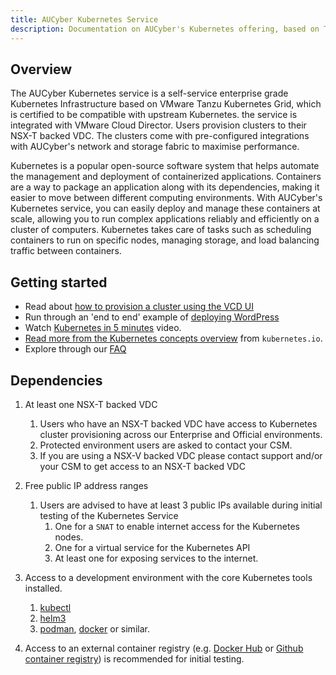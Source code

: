 ```yaml
---
title: AUCyber Kubernetes Service
description: Documentation on AUCyber's Kubernetes offering, based on Tanzu Kubernetes Grid and VMware Cloud Director.
---
```




## Overview 
The AUCyber Kubernetes service is a self-service enterprise grade Kubernetes Infrastructure based on VMware Tanzu Kubernetes Grid, which is certified to be compatible with upstream Kubernetes.
the service is integrated with VMware Cloud Director. Users provision clusters to their NSX-T backed VDC. The clusters come with pre-configured integrations with AUCyber's network and storage fabric to maximise performance.

Kubernetes is a popular open-source software system that helps automate the management and deployment of containerized applications. Containers are a way to package an application along with its dependencies, making it easier to move between different computing environments. With AUCyber's Kubernetes service, you can easily deploy and manage these containers at scale, allowing you to run complex applications reliably and efficiently on a cluster of computers. Kubernetes takes care of tasks such as scheduling containers to run on specific nodes, managing storage, and load balancing traffic between containers.


## Getting started

- Read about [how to provision a cluster using the VCD UI](./provisioning_clusters_vcd_ui.md)
- Run through an 'end to end' example of [deploying WordPress](./deploying_example_wordpress_with_sql.md)
- Watch [Kubernetes in 5 minutes](https://www.youtube.com/watch?v=PH-2FfFD2PU) video.
- [Read more from the Kubernetes concepts overview](https://kubernetes.io/docs/concepts/overview/) from `kubernetes.io`.
- Explore through our [FAQ](./faq.md)


## Dependencies

1. At least one NSX-T backed VDC
    1. Users who have an NSX-T backed VDC have access to Kubernetes cluster provisioning across our Enterprise and Official environments. 
    2. Protected environment users are asked to contact your CSM.
    3. If you are using a NSX-V backed VDC please contact support and/or your CSM to get access to an NSX-T backed VDC 

2. Free public IP address ranges
    1. Users are advised to have at least 3 public IPs available during initial testing of the Kubernetes Service
       1. One for a `SNAT` to enable internet access for the Kubernetes nodes.
       2. One for a virtual service for the Kubernetes API
       3. At least one for exposing services to the internet.

3. Access to a development environment with the core Kubernetes tools installed.
    1. [kubectl](https://kubernetes.io/docs/tasks/tools/)
    2. [helm3](https://helm.sh/docs/intro/install/)
    3. [podman](https://podman.io/getting-started/installation), [docker](https://docs.docker.com/get-docker/) or similar.

4. Access to an external container registry (e.g. [Docker Hub](https://hub.docker.com/) or [Github container registry](https://docs.github.com/en/packages/working-with-a-github-packages-registry/working-with-the-container-registry)) is recommended for initial testing.

